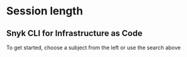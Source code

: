 # Session length

## Snyk CLI for Infrastructure as Code

To get started, choose a subject from the left or use the search above

